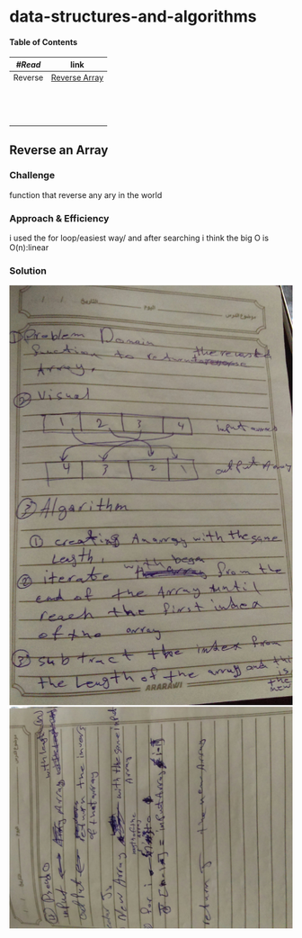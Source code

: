 # data-structures-and-algorithms

#### Table of Contents

|  ***#Read*** |      link      |
|----------|:-------------:|
| Reverse | [Reverse Array](./challenges/arrayReverse/README.md) |
|  | []() |
|  | []() |
|  | []() |
|  | []() |
|  | []() |
|  | []() |
|  | []() |
|  | []() |
|  | []() |
|  | []() |
|  | []() |
|  | []() |
|  | []() |
|  | []() |






## Reverse an Array

### Challenge
function that reverse any ary in the world

### Approach & Efficiency

i used the for loop/easiest way/ and after searching i think the big O is O(n):linear 

### Solution
![whiteboard images](./assets/array-reverse/array-reverse1.jpg)
![whiteboard images](./assets/array-reverse/array-reverse2.jpg)




